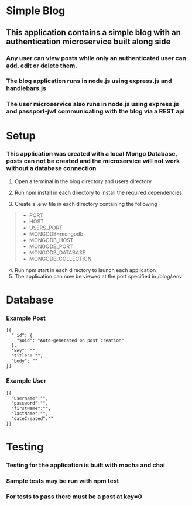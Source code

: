 # Simple Blog

## This application contains a simple blog with an authentication microservice built along side
### Any user can view posts while only an authenticated user can add, edit or delete them.
### The blog application runs in node.js using express.js and handlebars.js
### The user microservice also runs in node.js using express.js and passport-jwt communicating with the blog via a REST api

# Setup
### This application was created with a local Mongo Database, posts can not be created and the microservice will not work without a database connection
1. Open a terminal in the blog directory and users directory  
2. Run npm install in each directory to install the required dependencies.

3. Create a .env file in each directory containing the following
> - PORT
> - HOST
> - USERS_PORT
> - MONGODB=mongodb
> - MONGODB_HOST
> - MONGODB_PORT     
> - MONGODB_DATABASE
> - MONGODB_COLLECTION
4. Run npm start in each directory to launch each application  
5. The application can now be viewed at the port specified in /blog/.env

# Database
### Example Post
```
[{
  "_id": {
    "$oid": "Auto-generated on post creation"
  },
  "key": "",
  "title": "",
  "body": ""
}]
```
### Example User
```
[{
  "username":"",
  "password":"",
  "firstName":"",
  "lastName":"",
  "dateCreated":""
}]
```
# Testing
### Testing for the application is built with mocha and chai  
### Sample tests may be run with npm test  
### For tests to pass there must be a post at key=0

